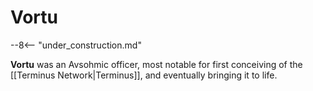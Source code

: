 # Vortu

--8<-- "under_construction.md"

**Vortu** was an Avsohmic officer, most notable for first conceiving of the [[Terminus Network|Terminus]], and eventually bringing it to life.